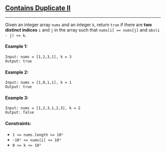 ## [Contains Duplicate II](https://leetcode.com/problems/contains-duplicate-ii/)
---
Given an integer array `nums` and an integer `k`, return `true` if there are **two distinct indices** `i` and `j` in the array such that `nums[i] == nums[j]` and `abs(i - j) <= k`.

#### Example 1:
```
Input: nums = [1,2,3,1], k = 3
Output: true
```
#### Example 2:
```
Input: nums = [1,0,1,1], k = 1
Output: true
```
#### Example 3:
```
Input: nums = [1,2,3,1,2,3], k = 2
Output: false
```
#### Constraints:

- `1 <= nums.length <= 10⁵`
- `-10⁹ <= nums[i] <= 10⁹`
- `0 <= k <= 10⁵`